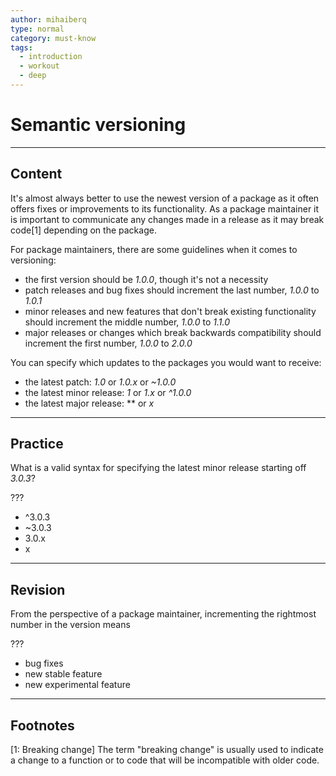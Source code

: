 ```yaml
---
author: mihaiberq
type: normal
category: must-know
tags:
  - introduction
  - workout
  - deep
---
```


# Semantic versioning


---

## Content

It's almost always better to use the newest version of a package as it often offers fixes or improvements to its functionality. As a package maintainer it is important to communicate any changes made in a release as it may break code[1] depending on the package.

For package maintainers, there are some guidelines when it comes to versioning:

- the first version should be *1.0.0*, though it's not a necessity
- patch releases and bug fixes should increment the last number, *1.0.0* to *1.0.1*
- minor releases and new features that don't break existing functionality should increment the middle number, *1.0.0* to *1.1.0*
- major releases or changes which break backwards compatibility should increment the first number, *1.0.0* to *2.0.0*

You can specify which updates to the packages you would want to receive:

- the latest patch: *1.0* or *1.0.x* or *~1.0.0*
- the latest minor release: *1* or *1.x* or *^1.0.0*
- the latest major release: ** or *x*


---

## Practice

What is a valid syntax for specifying the latest minor release starting off *3.0.3*?

???

- ^3.0.3
- ~3.0.3
- 3.0.x
- x


---

## Revision

From the perspective of a package maintainer, incrementing the rightmost number in the version means

???

- bug fixes
- new stable feature
- new experimental feature


---

## Footnotes

[1: Breaking change]
The term "breaking change" is usually used to indicate a change to a function or to code that will be incompatible with older code.
 
